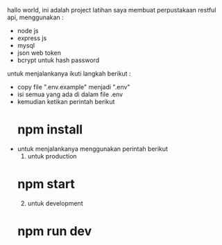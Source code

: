 hallo world, ini adalah project latihan saya membuat perpustakaan restful api,  menggunakan :
- node js
- express js
- mysql
- json web token
- bcrypt untuk hash password
  
untuk menjalankanya ikuti langkah berikut :
- copy file ".env.example" menjadi ".env"
- isi semua yang ada di dalam file .env
- kemudian ketikan perintah berikut
  # npm install
- untuk menjalankanya menggunakan perintah berikut
  1. untuk production
  # npm start
  2. untuk development
  # npm run dev





